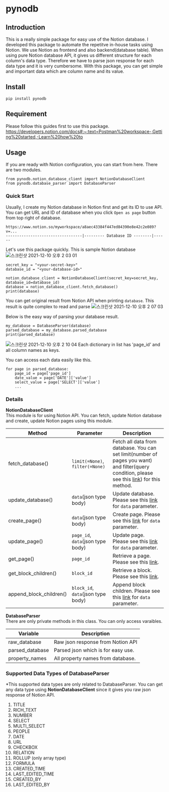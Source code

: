 # pynodb

## Introduction
This is a really simple package for easy use of the Notion database.
I developed this package to automate the repetitve in-house tasks using Notion.
We use Notion as frontend and also backend(database table).
When using pure Notion database API, it gives us different structure for each column's data type.
Therefore we have to parse json response for each data type and it is very cumbersome.
With this package, you can get simple and important data which are column name and its value.

## Install
```
pip install pynodb
```

## Requirement
Please follow this guides first to use this package.
https://developers.notion.com/docs#:~:text=Postman%20workspace-,Getting%20started,-Learn%20how%20to

## Usage
If you are ready with Notion configuration, you can start from here.
There are two modules. 

```
from pynodb.notion_database_client import NotionDatabaseClient
from pynodb.database_parser import DatabaseParser
```

### Quick Start
Usually, I create my Notion database in Notion first and get its ID to use API.  
You can get URL and ID of database when you click `Open as page` button from top right of database.
```
https://www.notion.so/myworkspace/a8aec43384f447ed84390e8e42c2e089?v=...  
----------------------------------|--------- Database ID --------|------
```

Let's use this package quickly. This is sample Notion database
![스크린샷 2021-12-10 오후 2 03 01](https://user-images.githubusercontent.com/64149539/145526315-ade3df8a-def3-4376-bc5f-a9f2d24e3cc9.png)

```
secret_key = "<your-secret-key>"
database_id = "<your-database-id>"

notion_database_client = NotionDatabaseClient(secret_key=secret_key, database_id=database_id)
database = notion_database_client.fetch_database()
print(database)

```
You can get original result from Notion API when printing `database`. This result is quite complex to read and parse
![스크린샷 2021-12-10 오후 2 07 03](https://user-images.githubusercontent.com/64149539/145526428-15a50949-5ae6-489e-82fb-1cf2b4172caa.png)

Below is the easy way of parsing your database result.  

```
my_database = DatabaseParser(database)
parsed_database = my_database.parsed_database
print(parsed_database)
```
![스크린샷 2021-12-10 오후 2 10 04](https://user-images.githubusercontent.com/64149539/145526464-d5fd14d4-fa66-4761-b1e7-eda79be5b3f2.png)
Each dictionary in list has 'page_id' and all column names as keys.

You can access each data easily like this.
```
for page in parsed_database:
    page_id = page['page_id']
    date_value = page['DATE']['value']
    select_value = page['SELECT']['value']
    ...
```

### Details

**NotionDatabaseClient**  
This module is for using Notion API. You can fetch, update Notion database and create, update Notion pages using this module.  

| Method                 | Parameter                   | Description                                                                 |
|------------------------|-----------------------------|-----------------------------------------------------------------------------|
| fetch_database()       | `limit(=None)`, `filter(=None)` | Fetch all data from database. You can set limit(number of pages you want) and filter(query condition, please see this [link](https://developers.notion.com/reference/post-database-query)) for this method. |
| update_database()      | `data`(json type body)| Update database. Please see this [link](https://developers.notion.com/reference/update-a-database) for `data` parameter. |
| create_page()          | `data`(json type body)| Create page. Please see this [link](https://developers.notion.com/reference/post-page) for `data` parameter. |
| update_page()          | `page_id`, `data`(json type body)| Update page. Please see this [link](https://developers.notion.com/reference/patch-page) for `data` parameter. |
| get_page()             | `page_id` | Retrieve a page. Please see this [link](https://developers.notion.com/reference/retrieve-a-page). |
| get_block_children()   | `block_id` | Retrieve a block. Please see this [link](https://developers.notion.com/reference/get-block-children). |
| append_block_children()| `block_id`, `data`(json type body)| Append block children. Please see this [link](https://developers.notion.com/reference/patch-block-children) for `data` parameter. |

**DatabaseParser**  
There are only private methods in this class. You can only access varaibles.  

| Variable        | Description                        |
|-----------------|------------------------------------|
| raw_database    | Raw json response from Notion API  |
| parsed_database | Parsed json which is for easy use. |
| property_names  | All property names from database.  |


### Supported Data Types of DatabaseParser 
*This supported data types are only related to DatabaseParser. 
You can get any data type using **NotionDatabaseClient** since it gives you raw json response of Notion API.  

1. TITLE
2. RICH_TEXT
3. NUMBER
4. SELECT
5. MULTI_SELECT
6. PEOPLE
7. DATE
8. URL
9. CHECKBOX
10. RELATION
11. ROLLUP (only array type)
12. FORMULA
13. CREATED_TIME
14. LAST_EDITED_TIME
15. CREATED_BY
16. LAST_EDITED_BY

